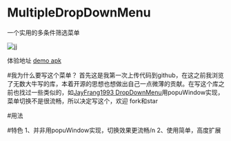 # MultipleDropDownMenu

一个实用的多条件筛选菜单

![jj](https://github.com/dongjunkun/MultipleDropDownMenu/blob/master/art/simaple.gif)

体验地址 <a href="https://raw.githubusercontent.com/dongjunkun/MultipleDropDownMenu/master/simple.apk">demo apk</a>

#我为什么要写这个菜单？
首先这是我第一次上传代码到github，在这之前我浏览了无数大牛写的库，本着开源的思想也想做出自己一点微薄的贡献。在写这个库之前也找过一些类似的，如<a href="https://github.com/JayFang1993/DropDownMenu">JayFrang1993 DropDownMenu</a>用popuWindow实现，菜单切换不是很流畅，所以决定写这个，欢迎 fork和star

#用法


#特色
1、并非用popuWindow实现，切换效果更流畅/n
2、使用简单，高度扩展
